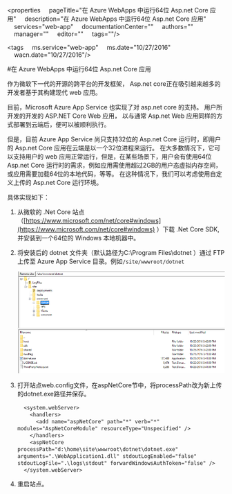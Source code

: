 <properties
    pageTitle="在 Azure WebApps 中运行64位 Asp.net Core 应用"
    description="在 Azure WebApps 中运行64位 Asp.net Core 应用"
    services="web-app"
    documentationCenter=""
    authors=""
    manager=""
    editor=""
    tags=""/>

<tags
    ms.service="web-app"
    ms.date="10/27/2016"
    wacn.date="10/27/2016"/>

#在 Azure WebApps 中运行64位 Asp.net Core 应用

作为微软下一代的开源的跨平台的开发框架， Asp.net core正在吸引越来越多的开发者基于其构建现代 web 应用。 

目前，Microsoft Azure App Service 也实现了对 asp.net core 的支持。 用户所开发的开发的 ASP.NET Core Web 应用， 以与通常 Asp.net Web 应用同样的方式部署到云端后，便可以被顺利执行。

但是，目前 Azure App Service 尚只支持32位的 Asp.net Core 运行时，即用户的 Asp.net Core 应用在云端是以一个32位进程来运行。 在大多数情况下，它可以支持用户的 web 应用正常运行，但是，在某些场景下，用户会有使用64位 Asp.net Core 运行时的需求，例如应用需使用超过2GB的用户态虚拟内存空间，或应用需要加载64位的本地代码，等等。 在这种情况下，我们可以考虑使用自定义上传的 Asp.net Core 运行环境。 

具体实现如下：

1.	从微软的 .Net Core 站点（[https://www.microsoft.com/net/core#windows](https://www.microsoft.com/net/core#windows) ）下载 .Net Core SDK, 并安装到一个64位的 Windows 本地机器中。
2.	将安装后的 dotnet 文件夹（默认路径为C:\Program Files\dotnet ）通过 FTP 上传至 Azure App Service 目录。例如`/site/wwwroot/dotnet`

	![](media/aog-web-app-.net-core-64bit/ftp.png)
 
3.	打开站点web.config文件，在aspNetCore节中，将processPath改为新上传的dotnet.exe路径并保存。

		  <system.webServer>
		    <handlers>
		      <add name="aspNetCore" path="*" verb="*" modules="AspNetCoreModule" resourceType="Unspecified" />
		    </handlers>
		    <aspNetCore processPath="d:\home\site\wwwroot\dotnet\dotnet.exe" arguments=".\WebApplication1.dll" stdoutLogEnabled="false" stdoutLogFile=".\logs\stdout" forwardWindowsAuthToken="false" />
		  </system.webServer>
4.	重启站点。 



